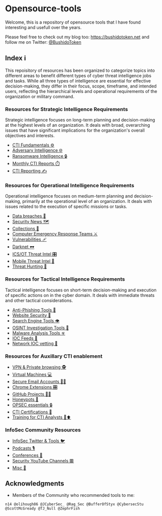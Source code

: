 # Opensource-tools

Welcome, this is a repository of opensource tools that I have found interesting and usefull over the years.

Please feel free to check out my blog too: https://bushidotoken.net and follow me on Twitter: [@BushidoToken](https://twitter.com/BushidoToken)

## Index ℹ️
This repoisitory of resources has been organized to categorize topics into different areas to benefit different types of cyber threat intelligence jobs and tasks. While all three types of intelligence are essential for effective decision-making, they differ in their focus, scope, timeframe, and intended users, reflecting the hierarchical levels and operational requirements of the organization or military command.

### Resources for Strategic Intelligence Requirements
Strategic intelligence focuses on long-term planning and decision-making at the highest levels of an organization. It deals with broad, overarching issues that have significant implications for the organization's overall objectives and interests.
- [CTI Fundamentals ⚙️](https://github.com/curated-intel/CTI-fundamentals)
- [Adversary Intelligence 🌐](https://github.com/BushidoUK/Open-source-tools-for-CTI/blob/master/Adversary%20Intelligence.md)
- [Ransomware Intelligence 🔒](https://github.com/BushidoUK/Open-source-tools-for-CTI/blob/master/RansomwareIntel.md)
- [Monthly CTI Reports ⏱️](https://github.com/BushidoUK/Open-source-tools-for-CTI/blob/master/Monthly_CTI_Reports.md)
- [CTI Reporting ✍️](https://github.com/BushidoUK/Open-source-tools-for-CTI/blob/master/CTI_Reporting.md)

### Resources for Operational Intelligence Requirements
Operational intelligence focuses on medium-term planning and decision-making, primarily at the operational level of an organization. It deals with issues related to the execution of specific missions or tasks.
- [Data breaches 🚦](https://github.com/BushidoUK/Opensource-tools/blob/master/Data%20breaches.md)
- [Security News 🗺️](https://github.com/BushidoUK/Opensource-tools/blob/master/SecurityNews.md)
- [Collections 📑](https://github.com/BushidoUK/Opensource-tools/blob/master/Collections.md)
- [Computer Emergency Response Teams ⚔️](https://github.com/BushidoUK/Opensource-tools/blob/master/CERTs.md)
- [Vulnerabilities 🩹](https://github.com/BushidoUK/Opensource-tools/blob/master/Vulnerabilities.md)
- [Darknet 🕶](https://github.com/BushidoUK/Open-source-tools-for-CTI/blob/master/Darknet.md)
- [ICS/OT Threat Intel 🎛️](https://github.com/BushidoUK/Open-source-tools-for-CTI/blob/master/ICS-OT.md)
- [Mobile Threat Intel 📱](https://github.com/BushidoUK/Open-source-tools-for-CTI/blob/master/Mobile.md)
- [Threat Hunting 🐾](https://github.com/BushidoUK/Open-source-tools-for-CTI/blob/master/ThreatHunting.md)

### Resources for Tactical Intelligence Requirements
Tactical intelligence focuses on short-term decision-making and execution of specific actions on in the cyber domain. It deals with immediate threats and other tactical considerations.
- [Anti-Phishing Tools 🎣](https://github.com/BushidoUK/Opensource-tools/blob/master/Anti-Phishing%20Tools.md)
- [Website Security 🔐](https://github.com/BushidoUK/Opensource-tools/blob/master/Website%20Security.md)
- [Search Engine Tools 👁️‍](https://github.com/BushidoUK/Opensource-tools/blob/master/Search%20Engine%20Tools.md)
- [OSINT Investigation Tools 🔎](https://github.com/BushidoUK/Opensource-tools/blob/master/OSINT%20Investigation%20Tools.md)
- [Malware Analysis Tools ☣](https://github.com/BushidoUK/Opensource-tools/blob/master/Malware%20analysis.md)
- [IOC Feeds 🎱](https://github.com/BushidoUK/Open-source-tools-for-CTI/blob/master/IOCs%20Feeds.md)
- [Network IOC vetting 🚨](https://github.com/BushidoUK/Open-source-tools-for-CTI/blob/master/IOC-vetting.md)

### Resources for Auxillary CTI enablement
- [VPN & Private browsing 🕵️](https://github.com/BushidoUK/Opensource-tools/blob/master/VPN%20%26%20Private%20browsing.md)
- [Virtual Machines 💻](https://github.com/BushidoUK/Opensource-tools/blob/master/VirtualMachine.md)
- [Secure Email Accounts 📧🔐](https://github.com/BushidoUK/Opensource-tools/blob/master/Secure%20Email.md)
- [Chrome Extensions 🎛](https://github.com/BushidoUK/Opensource-tools/blob/master/Chrome%20Extensions.md)
- [GitHub Projects 👨‍💻](https://github.com/BushidoUK/Opensource-tools/blob/master/Github%20Projects.md)
- [Honeypots 🍯](https://github.com/BushidoUK/Opensource-tools/blob/master/Honeypots.md)
- [OPSEC essentials 🔒](https://github.com/BushidoUK/Open-source-tools-for-CTI/blob/master/OPSEC%20essentials.md)
- [CTI Certifications 📜](https://github.com/BushidoUK/Open-source-tools-for-CTI/blob/master/Certifications.md)
- [Training for CTI Analysts 🧠⬆️](https://github.com/BushidoUK/Open-source-tools-for-CTI/blob/master/Training.md)

### InfoSec Community Resources
- [InfoSec Twitter & Tools 🐦](https://github.com/BushidoUK/Opensource-tools/blob/master/InfoSecTwitter.md)
- [Podcasts 🎙️](https://github.com/BushidoUK/Opensource-tools/blob/master/Podcasts.md)
- [Conferences 🎤](https://github.com/BushidoUK/Opensource-tools/blob/master/Conferences.md)
- [Security YouTube Channels 🟥](https://github.com/BushidoUK/Opensource-tools/blob/master/Security%20YouTube%20channels.md)
- [Misc :small_blue_diamond:](https://github.com/BushidoUK/Opensource-tools/blob/master/Misc.md)

## Acknowledgments
- Members of the Community who recommended tools to me:
```
n14 @olihough86 @JCyberSec_ @Rag_Sec @BufferOfStyx @CybersecStu @ScottMcGready @TJ_Null @ZephrFish
```
